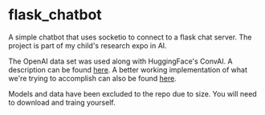 # flask_chatbot
A simple chatbot that uses socketio to connect to a flask chat server. The project is part of my child's research expo in AI.

The OpenAI data set was used along with HuggingFace's ConvAI. A description can be found [here](https://medium.com/huggingface/how-to-build-a-state-of-the-art-conversational-ai-with-transfer-learning-2d818ac26313). 
A better working implementation of what we're trying to accomplish can also be found [here](https://convai.huggingface.co/).

Models and data have been excluded to the repo due to size. You will need to download and traing yourself. 
